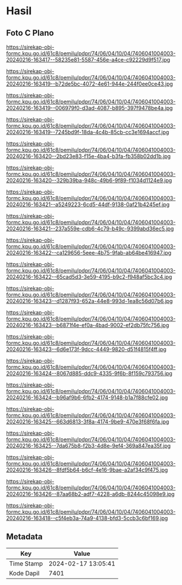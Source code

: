 # Hasil

## Foto C Plano

https://sirekap-obj-formc.kpu.go.id/61c8/pemilu/pdpr/74/06/04/10/04/7406041004003-20240216-163417--58235e81-5587-456e-a4ce-c92229d9f517.jpg

https://sirekap-obj-formc.kpu.go.id/61c8/pemilu/pdpr/74/06/04/10/04/7406041004003-20240216-163419--b72de5bc-4072-4e61-944e-244f0ee0ce43.jpg

https://sirekap-obj-formc.kpu.go.id/61c8/pemilu/pdpr/74/06/04/10/04/7406041004003-20240216-163419--006979f0-d3ad-4087-b895-397f9478be4a.jpg

https://sirekap-obj-formc.kpu.go.id/61c8/pemilu/pdpr/74/06/04/10/04/7406041004003-20240216-163419--7245bd9f-18da-4c4b-85cb-cc3e1694accf.jpg

https://sirekap-obj-formc.kpu.go.id/61c8/pemilu/pdpr/74/06/04/10/04/7406041004003-20240216-163420--2bd23e83-f15e-4ba4-b3fa-fb358b02dd1b.jpg

https://sirekap-obj-formc.kpu.go.id/61c8/pemilu/pdpr/74/06/04/10/04/7406041004003-20240216-163420--329b39ba-948c-49b6-9f89-f1034d1124e9.jpg

https://sirekap-obj-formc.kpu.go.id/61c8/pemilu/pdpr/74/06/04/10/04/7406041004003-20240216-163421--a5249223-6cd5-44df-9138-0af21b4245ef.jpg

https://sirekap-obj-formc.kpu.go.id/61c8/pemilu/pdpr/74/06/04/10/04/7406041004003-20240216-163421--237a559e-cdb6-4c79-b49c-9399abd36ec5.jpg

https://sirekap-obj-formc.kpu.go.id/61c8/pemilu/pdpr/74/06/04/10/04/7406041004003-20240216-163422--ca129656-5eee-4b75-9fab-ab64be416947.jpg

https://sirekap-obj-formc.kpu.go.id/61c8/pemilu/pdpr/74/06/04/10/04/7406041004003-20240216-163422--65cad5d3-3e59-4195-b9c2-f948af5bc3c4.jpg

https://sirekap-obj-formc.kpu.go.id/61c8/pemilu/pdpr/74/06/04/10/04/7406041004003-20240216-163423--d1287f93-652a-44e8-993d-1ea8c56d07b6.jpg

https://sirekap-obj-formc.kpu.go.id/61c8/pemilu/pdpr/74/06/04/10/04/7406041004003-20240216-163423--b6871f4e-ef0a-4bad-9002-ef2db75fc756.jpg

https://sirekap-obj-formc.kpu.go.id/61c8/pemilu/pdpr/74/06/04/10/04/7406041004003-20240216-163423--6d6e173f-9dcc-4449-9820-d51f4815f4ff.jpg

https://sirekap-obj-formc.kpu.go.id/61c8/pemilu/pdpr/74/06/04/10/04/7406041004003-20240216-163424--8067d885-ddc9-4335-9f6b-8f159c793756.jpg

https://sirekap-obj-formc.kpu.go.id/61c8/pemilu/pdpr/74/06/04/10/04/7406041004003-20240216-163424--b96af9b6-6fb2-4174-9148-b1a7f88cfe02.jpg

https://sirekap-obj-formc.kpu.go.id/61c8/pemilu/pdpr/74/06/04/10/04/7406041004003-20240216-163425--663d6813-3f8a-4174-9be9-470e3f68f6fa.jpg

https://sirekap-obj-formc.kpu.go.id/61c8/pemilu/pdpr/74/06/04/10/04/7406041004003-20240216-163425--7da675b8-f2b3-4d8e-9ef4-369a847ea35f.jpg

https://sirekap-obj-formc.kpu.go.id/61c8/pemilu/pdpr/74/06/04/10/04/7406041004003-20240216-163426--8fdf5b64-b6cf-4e16-9bae-a2af34c9f475.jpg

https://sirekap-obj-formc.kpu.go.id/61c8/pemilu/pdpr/74/06/04/10/04/7406041004003-20240216-163426--87aa68b2-adf7-4228-a6db-8244c45098e9.jpg

https://sirekap-obj-formc.kpu.go.id/61c8/pemilu/pdpr/74/06/04/10/04/7406041004003-20240216-163418--c5f4eb3a-74a9-4138-bfd3-5ccb3c6bf169.jpg


## Metadata

| Key        | Value               |
| ---------- | ------------------- |
| Time Stamp | 2024-02-17 13:05:41 |
| Kode Dapil | 7401                |



